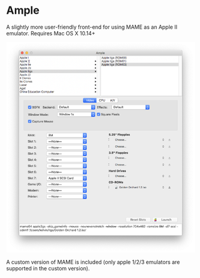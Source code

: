 # Ample

A slightly more user-friendly front-end for using MAME as an Apple II emulator. Requires Mac OS X 10.14+

![](screenshots/2020-09-14.png)


A custom version of MAME is included (only apple 1/2/3 emulators are supported in the custom version).
